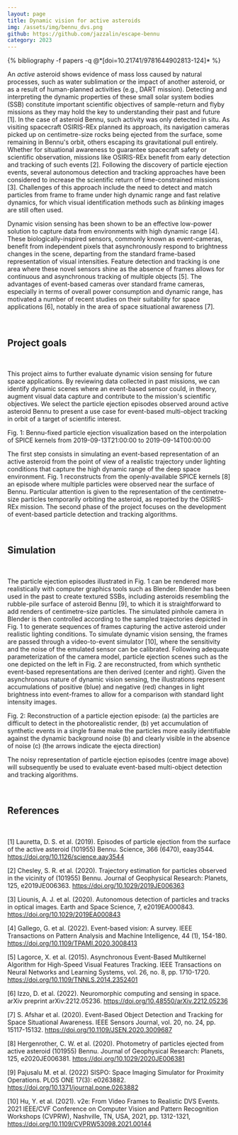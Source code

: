 ```yaml
---
layout: page
title: Dynamic vision for active asteroids
img: /assets/img/bennu_dvs.png
github: https://github.com/jazzalin/escape-bennu
category: 2023
---
```


<div class="publications">
  {% bibliography -f papers -q @*[doi=10.21741/9781644902813-124]* %}
</div>

An *active* asteroid shows evidence of mass loss caused by natural processes, such as water sublimation or the impact of another asteroid, or as a result of human-planned activities (e.g., DART mission). Detecting and interpreting the dynamic properties of these small solar system bodies (SSB) constitute important scientific objectives of sample-return and flyby missions as they may hold the key to understanding their past and future [1]. In the case of asteroid Bennu, such activity was only detected in situ. As visiting spacecraft OSIRIS-REx planned its approach, its navigation cameras picked up on centimetre-size rocks being ejected from the surface, some remaining in Bennu's orbit, others escaping its gravitational pull entirely. Whether for situational awareness to guarantee spacecraft safety or scientific observation, missions like OSIRIS-REx benefit from early detection and tracking of such events [2]. Following the discovery of particle ejection events, several autonomous detection and tracking approaches have been considered to increase the scientific return of time-constrained missions [3]. Challenges of this approach include the need to detect and match particles from frame to frame under high dynamic range and fast relative dynamics, for which visual identification methods such as *blinking* images are still often used.

Dynamic vision sensing has been shown to be an effective low-power solution to capture data from environments with high dynamic range [4]. These biologically-inspired sensors, commonly known as event-cameras, benefit from independent pixels that asynchronously respond to brightness changes in the scene, departing from the standard frame-based representation of visual intensities. Feature detection and tracking is one area where these novel sensors shine as the absence of frames allows for continuous and asynchronous tracking of multiple objects [5]. The advantages of event-based cameras over standard frame cameras, especially in terms of overall power consumption and dynamic range, has motivated a number of recent studies on their suitability for space applications [6], notably in the area of space situational awareness [7].

<br>
<h2>Project goals</h2>
<br>

This project aims to further evaluate dynamic vision sensing for future space applications. By reviewing data collected in past missions, we can identify dynamic scenes where an event-based sensor could, in theory, augment visual data capture and contribute to the mission's scientific objectives. We select the particle ejection episodes observed around active asteroid Bennu to present a use case for event-based multi-object tracking in orbit of a target of scientific interest.

<div class="row">
    <div class="col-sm mt-3 mt-md-0">
        <Image class="img-fluid rounded z-depth-1" src="{{ '/assets/img/orx_particles_orb_C.png' | relative_url }}" align="center" alt="" title=""/>
    </div>
</div>
<div class="caption">
    Fig. 1: Bennu-fixed particle ejection visualization based on the interpolation of SPICE kernels from 2019-09-13T21:00:00 to 2019-09-14T00:00:00
</div>

The first step consists in simulating an event-based representation of an active asteroid from the point of view of a realistic trajectory under lighting conditions that capture the high dynamic range of the deep space environment. Fig. 1 reconstructs from the openly-available SPICE kernels [8] an episode where multiple particles were observed near the surface of Bennu. Particular attention is given to the representation of the centimetre-size particles temporarily orbiting the asteroid, as reported by the OSIRIS-REx mission. The second phase of the project focuses on the development of event-based particle detection and tracking algorithms.

<br>
<h2>Simulation</h2>
<br>

The particle ejection episodes illustrated in Fig. 1 can be rendered more realistically with computer graphics tools such as Blender. Blender has been used in the past to create textured SSBs, including asteroids resembling the rubble-pile surface of asteroid Bennu [9], to which it is straightforward to add renders of centimetre-size particles. The simulated pinhole camera in Blender is then controlled according to the sampled trajectories depicted in Fig. 1 to generate sequences of frames capturing the active asteroid under realistic lighting conditions. To simulate dynamic vision sensing, the frames are passed through a video-to-event simulator [10], where the sensitivity and the noise of the emulated sensor can be calibrated. Following adequate parameterization of the camera model, particle ejection scenes such as the one depicted on the left in Fig. 2 are reconstructed, from which synthetic event-based representations are then derived (center and right). Given the asynchronous nature of dynamic vision sensing, the illustrations represent accumulations of positive (blue) and negative (red) changes in light brightness into event-frames to allow for a comparison with standard light intensity images.

<div class="row">
    <div class="col-sm mt-3 mt-md-0">
        <Image class="img-fluid rounded z-depth-1" src="{{ '/assets/img/ejecta_render_3x.png' | relative_url }}" align="center" alt="" title=""/>
    </div>
</div>
<div class="caption">
    Fig. 2: Reconstruction of a particle ejection episode: (a) the particles are difficult to detect in the photorealistic render, (b) yet accumulation of synthetic events in a single frame make the particles more easily identifiable against the dynamic background noise (b) and clearly visible in the absence of noise (c) (the arrows indicate the ejecta direction)
</div>

The noisy representation of particle ejection episodes (centre image above) will subsequently be used to evaluate event-based multi-object detection and tracking algorithms.


<br>
<h2>References</h2>
<br>

[1] Lauretta, D. S. et al. (2019). Episodes of particle ejection from the surface of the active asteroid (101955) Bennu. Science, 366 (6470), eaay3544. https://doi.org/10.1126/science.aay3544 

[2] Chesley, S. R. et al. (2020). Trajectory estimation for particles observed in the vicinity of (101955) Bennu. Journal of Geophysical Research: Planets, 125, e2019JE006363. https://doi.org/10.1029/2019JE006363 

[3] Liounis, A. J. et al. (2020). Autonomous detection of particles and tracks in optical images. Earth and Space Science, 7, e2019EA000843. https://doi.org/10.1029/2019EA000843 

[4] Gallego, G. et al. (2022). Event-based vision: A survey. IEEE Transactions on Pattern Analysis and Machine Intelligence, 44 (1), 154-180. https://doi.org/10.1109/TPAMI.2020.3008413

[5] Lagorce, X. et al. (2015). Asynchronous Event-Based Multikernel Algorithm for High-Speed Visual Features Tracking. IEEE Transactions on Neural Networks and Learning Systems, vol. 26, no. 8, pp. 1710-1720. https://doi.org/10.1109/TNNLS.2014.2352401

[6] Izzo, D. et al. (2022). Neuromorphic computing and sensing in space. arXiv preprint arXiv:2212.05236. https://doi.org/10.48550/arXiv.2212.05236 

[7] S. Afshar et al. (2020). Event-Based Object Detection and Tracking for Space Situational Awareness. IEEE Sensors Journal, vol. 20, no. 24, pp. 15117-15132.  https://doi.org/10.1109/JSEN.2020.3009687

[8] Hergenrother, C. W. et al. (2020). Photometry of particles ejected from active asteroid (101955) Bennu. Journal of Geophysical Research: Planets, 125, e2020JE006381. https://doi.org/10.1029/2020JE006381 

[9] Pajusalu M. et al. (2022) SISPO: Space Imaging Simulator for Proximity Operations. PLOS ONE 17(3): e0263882. https://doi.org/10.1371/journal.pone.0263882

[10] Hu, Y. et al. (2021). v2e: From Video Frames to Realistic DVS Events. 2021 IEEE/CVF Conference on Computer Vision and Pattern Recognition Workshops (CVPRW), Nashville, TN, USA, 2021, pp. 1312-1321, https://doi.org/10.1109/CVPRW53098.2021.00144
